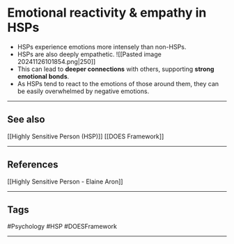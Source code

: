 # Emotional reactivity & empathy in HSPs

- HSPs experience emotions more intensely than non-HSPs.
- HSPs are also deeply empathetic.
![[Pasted image 20241126101854.png|250]]
- This can lead to **deeper connections** with others, supporting **strong emotional bonds**.
- As HSPs tend to react to the emotions of those around them, they can be easily overwhelmed by negative emotions.

---
## See also

[[Highly Sensitive Person (HSP)]]
[[DOES Framework]]

---
## References

[[Highly Sensitive Person - Elaine Aron]]

---
## Tags

#Psychology #HSP #DOESFramework 

---

